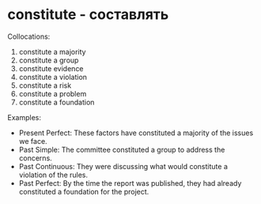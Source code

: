 # constitute - составлять

Collocations:

1. constitute a majority
2. constitute a group
3. constitute evidence
4. constitute a violation
5. constitute a risk
6. constitute a problem
7. constitute a foundation

Examples:

- Present Perfect: These factors have constituted a majority of the issues we face.
- Past Simple: The committee constituted a group to address the concerns.
- Past Continuous: They were discussing what would constitute a violation of the rules.
- Past Perfect: By the time the report was published, they had already constituted a foundation for the project.